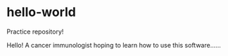# hello-world
Practice repository!

Hello!
A cancer immunologist hoping to learn how to use this software...... 

